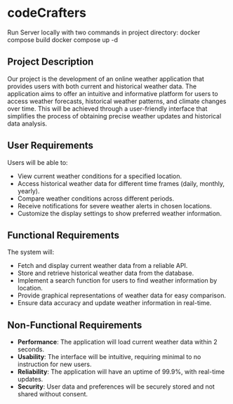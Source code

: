 # codeCrafters
Run Server locally with two commands in project directory:
  docker compose build
  docker compose up -d

## Project Description

Our project is the development of an online weather application that provides users with both current and historical weather data. The application aims to offer an intuitive and informative platform for users to access weather forecasts, historical weather patterns, and climate changes over time. This will be achieved through a user-friendly interface that simplifies the process of obtaining precise weather updates and historical data analysis.

## User Requirements

Users will be able to:

- View current weather conditions for a specified location.
- Access historical weather data for different time frames (daily, monthly, yearly).
- Compare weather conditions across different periods.
- Receive notifications for severe weather alerts in chosen locations.
- Customize the display settings to show preferred weather information.

## Functional Requirements

The system will:

- Fetch and display current weather data from a reliable API.
- Store and retrieve historical weather data from the database.
- Implement a search function for users to find weather information by location.
- Provide graphical representations of weather data for easy comparison.
- Ensure data accuracy and update weather information in real-time.

## Non-Functional Requirements

- **Performance**: The application will load current weather data within 2 seconds.
- **Usability**: The interface will be intuitive, requiring minimal to no instruction for new users.
- **Reliability**: The application will have an uptime of 99.9%, with real-time updates.
- **Security**: User data and preferences will be securely stored and not shared without consent.


